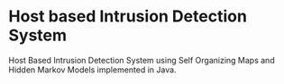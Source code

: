 Host based Intrusion Detection System
====

Host Based Intrusion Detection System using Self Organizing Maps and Hidden Markov Models implemented in Java.
